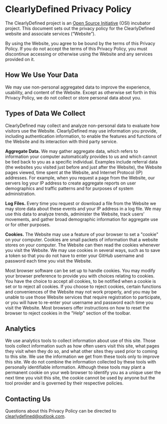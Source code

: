 # ClearlyDefined Privacy Policy

The ClearlyDefined project is an [Open Source Initiative](https://www.opensource.org) (OSI) incubator project. This document sets out the privacy policy for the ClearlyDefined website and associate services (“Website”).

By using the Website, you agree to be bound by the terms of this Privacy Policy.  If you do not accept the terms of this Privacy Policy, you must discontinue accessing or otherwise using the Website and any services provided on it.

## How We Use Your Data

We may use non-personal aggregated data to improve the experience, usability, and content of the Website.  Except as otherwise set forth in this Privacy Policy, we do not collect or store personal data about you.

## Types of Data We Collect

ClearlyDefined may collect and analyze non-personal data to evaluate how visitors use the Website.  ClearlyDefined may use information you provide, including authentication information, to enable the features and functions of the Website and its interaction with third party service.

<b>Aggregate Data.</b> We may gather aggregate data, which refers to information your computer automatically provides to us and which cannot be tied back to you as a specific individual. Examples include referral data (the websites you visited just before and just after the Website), the Website pages viewed, time spent at the Website, and Internet Protocol (IP) addresses. For example, when you request a page from the Website, our servers log your IP address to create aggregate reports on user demographics and traffic patterns and for purposes of system administration.

<b>Log Files.</b> Every time you request or download a file from the Website we may store data about these events and your IP address in a log file. We may use this data to analyze trends, administer the Website, track users’ movements, and gather broad demographic information for aggregate use or for other purposes.

<b>Cookies.</b> The Website may use a feature of your browser to set a "cookie" on your computer. Cookies are small packets of information that a website stores on your computer. The Website can then read the cookies whenever you visit the Website. We may use cookies in several ways, such as to save a token so that you do not have to enter your GitHub username and password each time you visit the Website.

Most browser software can be set up to handle cookies. You may modify your browser preference to provide you with choices relating to cookies. You have the choice to accept all cookies, to be notified when a cookie is set or to reject all cookies. If you choose to reject cookies, certain functions and conveniences of the Website may not work properly, and you may be unable to use those Website services that require registration to participate, or you will have to re-enter your username and password each time you visit the Website. Most browsers offer instructions on how to reset the browser to reject cookies in the "Help" section of the toolbar.

## Analytics

We use analytics tools to collect information about use of this site. Those tools collect information such as how often users visit this site, what pages they visit when they do so, and what other sites they used prior to coming to this site. We use the information we get from these tools only to improve this site. We do not combine the information collected by these tools with personally identifiable information. Although these tools may plant a permanent cookie on your web browser to identify you as a unique user the next time you visit this site, the cookie cannot be used by anyone but the tool provider and is governed by their respective policies.

## Contacting Us

Questions about this Privacy Policy can be directed to [clearlydefined@outlook.com](mailto:clearlydefined@googlegroups.com).

